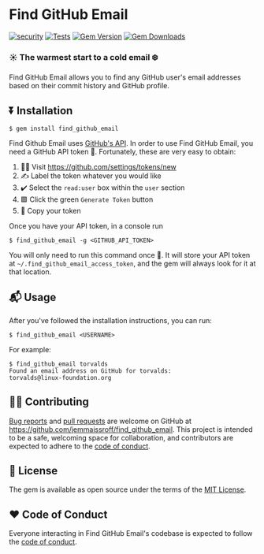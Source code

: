 # Find GitHub Email

[![security](https://hakiri.io/github/jemmaissroff/find_github_email/main.svg)](https://hakiri.io/github/jemmaissroff/find_github_email/main)
[![Tests](https://github.com/jemmaissroff/find_github_email/workflows/Main/badge.svg)](https://github.com/jemmaissroff/find_github_email/actions?query=workflow%3AMain)
[![Gem Version](https://img.shields.io/gem/v/find_github_email.svg)](https://rubygems.org/gems/find_github_email)
[![Gem Downloads](https://img.shields.io/gem/dt/find_github_email.svg)](https://rubygems.org/gems/find_github_email)

### ☀️ **The warmest start to a cold email** ❄️

Find GitHub Email allows you to find any GitHub user's email addresses based on their commit history and GitHub profile.

## ⏬ Installation

    $ gem install find_github_email
    

Find Github Email uses [GitHub's API](https://developer.github.com/v4/). In order to use Find GitHub Email, you need a GitHub API token 🔑. Fortunately, these are very easy to obtain: 

1. 👩‍💻 Visit https://github.com/settings/tokens/new
2. ✍️ Label the token whatever you would like 
3. ✔️ Select the `read:user` box within the `user` section
4. 🟩 Click the green `Generate Token` button
5. 📝 Copy your token

Once you have your API token, in a console run

    $ find_github_email -g <GITHUB_API_TOKEN>
    
You will only need to run this command once 🎉. It will store your API token at `~/.find_github_email_access_token`, and the gem will always look for it at that location.

## 📬 Usage

 After you've followed the installation instructions, you can run:

    $ find_github_email <USERNAME>
    
For example:

    $ find_github_email torvalds
    Found an email address on GitHub for torvalds:
	torvalds@linux-foundation.org


## 👩‍💻 Contributing

[Bug reports](https://github.com/jemmaissroff/find_github_email/issues) and
[pull requests](https://github.com/jemmaissroff/find_github_email/pulls) are welcome on GitHub at
https://github.com/jemmaissroff/find_github_email. This project is intended to be a safe,
welcoming space for collaboration, and contributors are expected to adhere to
the [code of conduct](https://github.com/jemmaissroff/find_github_email/blob/main/CODE_OF_CONDUCT.md).

## 📃 License

The gem is available as open source under the terms of the [MIT License](https://opensource.org/licenses/MIT).

##  ♥️ Code of Conduct

Everyone interacting in Find GitHub Email's codebase is expected to follow the
[code of conduct](https://github.com/jemmaissroff/find_github_email/blob/main/CODE_OF_CONDUCT.md).
